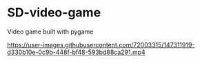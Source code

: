 # SD-video-game
Video game built with pygame



https://user-images.githubusercontent.com/72003315/147311919-d330b10e-0c9b-448f-bf48-593bd88ca291.mp4


